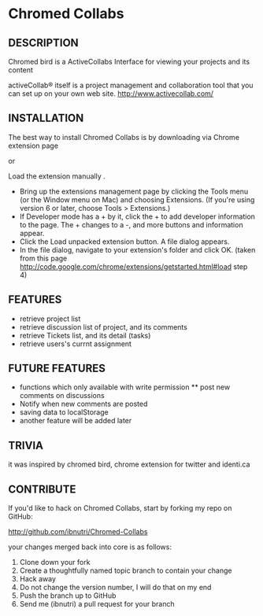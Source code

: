 Chromed Collabs
====================================

## DESCRIPTION

Chromed bird is a ActiveCollabs Interface for viewing your projects and its content

activeCollab® itself is a project management and collaboration tool that you can set up on your own web site.
http://www.activecollab.com/

## INSTALLATION

The best way to install Chromed Collabs is by downloading via Chrome extension page

or

Load the extension manually .
* Bring up the extensions management page by clicking the Tools menu   (or the Window menu on Mac) and choosing Extensions. (If you're using version 6 or later, choose Tools > Extensions.)
* If Developer mode has a + by it, click the + to add developer information to the page. The + changes to a -, and more buttons and information appear.
* Click the Load unpacked extension button. A file dialog appears.
* In the file dialog, navigate to your extension's folder and click OK.
(taken from this page http://code.google.com/chrome/extensions/getstarted.html#load step 4)

## FEATURES

* retrieve project list
* retrieve discussion list of project, and its comments
* retrieve Tickets list, and its detail (tasks)
* retrieve users's currnt assignment

## FUTURE FEATURES

* functions which only available with write permission
** post new comments on discussions 
* Notify when new comments are posted
* saving data to localStorage
* another feature will be added later


## TRIVIA

it was inspired by chromed bird, chrome extension for twitter and identi.ca 

## CONTRIBUTE

If you'd like to hack on Chromed Collabs, start by forking my repo on GitHub:

http://github.com/ibnutri/Chromed-Collabs


your changes merged back into core is as follows:

1. Clone down your fork
2. Create a thoughtfully named topic branch to contain your change
3. Hack away
4. Do not change the version number, I will do that on my end
5. Push the branch up to GitHub
6. Send me (ibnutri) a pull request for your branch
